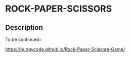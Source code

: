 # ROCK-PAPER-SCISSORS

## Description

To be continued~

https://bungycode.github.io/Rock-Paper-Scissors-Game/
